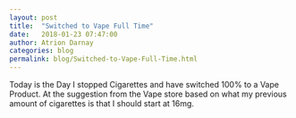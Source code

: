 ```yaml
---
layout: post  
title:  "Switched to Vape Full Time"  
date:   2018-01-23 07:47:00  
author: Atrion Darnay  
categories: blog
permalink: blog/Switched-to-Vape-Full-Time.html  
---
```


  Today is the Day I stopped Cigarettes and have switched 100% to a Vape Product. At the suggestion from the Vape store based on what my previous amount of cigarettes is that I should start at 16mg.
  
  
